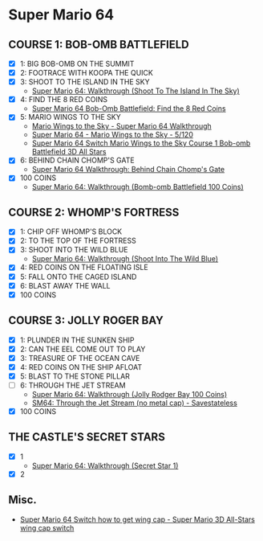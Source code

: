 # Super Mario 64
## COURSE 1: BOB-OMB BATTLEFIELD
* [x] 1: BIG BOB-OMB ON THE SUMMIT
* [x] 2: FOOTRACE WITH KOOPA THE QUICK
* [x] 3: SHOOT TO THE ISLAND IN THE SKY
  * [Super Mario 64: Walkthrough (Shoot To The Island In The Sky)](https://www.youtube.com/watch?v=Zdjj3yAllik)
* [x] 4: FIND THE 8 RED COINS
  * [Super Mario 64 Bob-Omb Battlefield: Find the 8 Red Coins](https://www.youtube.com/watch?v=v-taBgcYqVI)
* [x] 5: MARIO WINGS TO THE SKY
  * [Mario Wings to the Sky - Super Mario 64 Walkthrough](https://www.youtube.com/watch?v=O-d11tsm16o)
  * [Super Mario 64 - Mario Wings to the Sky - 5/120](https://www.youtube.com/watch?v=a0CaARI3a4A)
  * [Super Mario 64 Switch Mario Wings to the Sky Course 1 Bob-omb Battlefield 3D All Stars](https://www.youtube.com/watch?v=-imQ4gCionw)
* [x] 6: BEHIND CHAIN CHOMP'S GATE
  * [Super Mario 64 Walkthrough: Behind Chain Chomp's Gate](https://www.youtube.com/watch?v=bFacDisrv0I)
* [x] 100 COINS
  * [Super Mario 64: Walkthrough (Bomb-omb Battlefield 100 Coins)](https://www.youtube.com/watch?v=jfokCxo0LAM&list=PL038C5360D02640E1)
## COURSE 2: WHOMP'S FORTRESS
* [x] 1: CHIP OFF WHOMP'S BLOCK
* [x] 2: TO THE TOP OF THE FORTRESS
* [x] 3: SHOOT INTO THE WILD BLUE
  * [Super Mario 64: Walkthrough (Shoot Into The Wild Blue)](https://www.youtube.com/watch?v=uTu0ykeel9o)
* [x] 4: RED COINS ON THE FLOATING ISLE
* [x] 5: FALL ONTO THE CAGED ISLAND
* [x] 6: BLAST AWAY THE WALL
* [x] 100 COINS
## COURSE 3: JOLLY ROGER BAY
* [x] 1: PLUNDER IN THE SUNKEN SHIP
* [x] 2: CAN THE EEL COME OUT TO PLAY
* [x] 3: TREASURE OF THE OCEAN CAVE
* [x] 4: RED COINS ON THE SHIP AFLOAT
* [x] 5: BLAST TO THE STONE PILLAR
* [ ] 6: THROUGH THE JET STREAM
  * [Super Mario 64: Walkthrough (Jolly Rodger Bay 100 Coins)](https://www.youtube.com/watch?v=yX4fhwXITro)
  * [SM64: Through the Jet Stream (no metal cap) - Savestateless](https://www.youtube.com/watch?v=xBrVET1-yJY)
* [x] 100 COINS
## THE CASTLE'S SECRET STARS
* [x] 1
  * [Super Mario 64: Walkthrough (Secret Star 1)](https://www.youtube.com/watch?v=Hfm2DkP4I48)
* [x] 2
## Misc.
* [Super Mario 64 Switch how to get wing cap - Super Mario 3D All-Stars wing cap switch](https://www.youtube.com/watch?v=0_HVKPadODQ)
